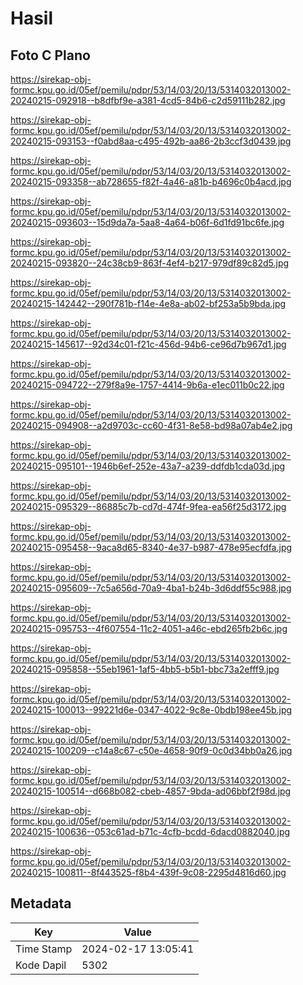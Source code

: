 # Hasil

## Foto C Plano

https://sirekap-obj-formc.kpu.go.id/05ef/pemilu/pdpr/53/14/03/20/13/5314032013002-20240215-092918--b8dfbf9e-a381-4cd5-84b6-c2d59111b282.jpg

https://sirekap-obj-formc.kpu.go.id/05ef/pemilu/pdpr/53/14/03/20/13/5314032013002-20240215-093153--f0abd8aa-c495-492b-aa86-2b3ccf3d0439.jpg

https://sirekap-obj-formc.kpu.go.id/05ef/pemilu/pdpr/53/14/03/20/13/5314032013002-20240215-093358--ab728655-f82f-4a46-a81b-b4696c0b4acd.jpg

https://sirekap-obj-formc.kpu.go.id/05ef/pemilu/pdpr/53/14/03/20/13/5314032013002-20240215-093603--15d9da7a-5aa8-4a64-b06f-6d1fd91bc6fe.jpg

https://sirekap-obj-formc.kpu.go.id/05ef/pemilu/pdpr/53/14/03/20/13/5314032013002-20240215-093820--24c38cb9-863f-4ef4-b217-979df89c82d5.jpg

https://sirekap-obj-formc.kpu.go.id/05ef/pemilu/pdpr/53/14/03/20/13/5314032013002-20240215-142442--290f781b-f14e-4e8a-ab02-bf253a5b9bda.jpg

https://sirekap-obj-formc.kpu.go.id/05ef/pemilu/pdpr/53/14/03/20/13/5314032013002-20240215-145617--92d34c01-f21c-456d-94b6-ce96d7b967d1.jpg

https://sirekap-obj-formc.kpu.go.id/05ef/pemilu/pdpr/53/14/03/20/13/5314032013002-20240215-094722--279f8a9e-1757-4414-9b6a-e1ec011b0c22.jpg

https://sirekap-obj-formc.kpu.go.id/05ef/pemilu/pdpr/53/14/03/20/13/5314032013002-20240215-094908--a2d9703c-cc60-4f31-8e58-bd98a07ab4e2.jpg

https://sirekap-obj-formc.kpu.go.id/05ef/pemilu/pdpr/53/14/03/20/13/5314032013002-20240215-095101--1946b6ef-252e-43a7-a239-ddfdb1cda03d.jpg

https://sirekap-obj-formc.kpu.go.id/05ef/pemilu/pdpr/53/14/03/20/13/5314032013002-20240215-095329--86885c7b-cd7d-474f-9fea-ea56f25d3172.jpg

https://sirekap-obj-formc.kpu.go.id/05ef/pemilu/pdpr/53/14/03/20/13/5314032013002-20240215-095458--9aca8d65-8340-4e37-b987-478e95ecfdfa.jpg

https://sirekap-obj-formc.kpu.go.id/05ef/pemilu/pdpr/53/14/03/20/13/5314032013002-20240215-095609--7c5a656d-70a9-4ba1-b24b-3d6ddf55c988.jpg

https://sirekap-obj-formc.kpu.go.id/05ef/pemilu/pdpr/53/14/03/20/13/5314032013002-20240215-095753--4f607554-11c2-4051-a46c-ebd265fb2b6c.jpg

https://sirekap-obj-formc.kpu.go.id/05ef/pemilu/pdpr/53/14/03/20/13/5314032013002-20240215-095858--55eb1961-1af5-4bb5-b5b1-bbc73a2efff9.jpg

https://sirekap-obj-formc.kpu.go.id/05ef/pemilu/pdpr/53/14/03/20/13/5314032013002-20240215-100013--99221d6e-0347-4022-9c8e-0bdb198ee45b.jpg

https://sirekap-obj-formc.kpu.go.id/05ef/pemilu/pdpr/53/14/03/20/13/5314032013002-20240215-100209--c14a8c67-c50e-4658-90f9-0c0d34bb0a26.jpg

https://sirekap-obj-formc.kpu.go.id/05ef/pemilu/pdpr/53/14/03/20/13/5314032013002-20240215-100514--d668b082-cbeb-4857-9bda-ad06bbf2f98d.jpg

https://sirekap-obj-formc.kpu.go.id/05ef/pemilu/pdpr/53/14/03/20/13/5314032013002-20240215-100636--053c61ad-b71c-4cfb-bcdd-6dacd0882040.jpg

https://sirekap-obj-formc.kpu.go.id/05ef/pemilu/pdpr/53/14/03/20/13/5314032013002-20240215-100811--8f443525-f8b4-439f-9c08-2295d4816d60.jpg


## Metadata

| Key        | Value               |
| ---------- | ------------------- |
| Time Stamp | 2024-02-17 13:05:41 |
| Kode Dapil | 5302                |



